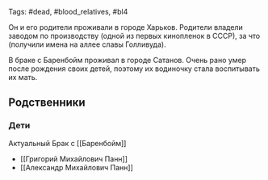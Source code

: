 Tags: #dead, #blood_relatives, #bl4

Он и его родители проживали в городе Харьков. Родители владели заводом по производству (одной из первых кинопленок в СССР), за что (получили имена на аллее славы Голливуда). 

В браке с Баренбойм проживал в городе Сатанов. Очень рано умер после рождения своих детей, поэтому их водиночку стала воспитывать их мать.

## Родственники
### Дети
Актуальный Брак с [[Баренбойм]]
- [[Григорий Михайлович Панн]]
- [[Александр Михайлович Панн]]